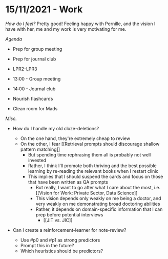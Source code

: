 # 15/11/2021 - Work
*How do I feel?*
Pretty good! Feeling happy with Pernille, and the vision I have with her, me and my work is very motivating for me. 

*Agenda*
- Prep for group meeting

- Prep for journal club

* LPR2-LPR3

* 13:00 - Group meeting

* 14:00 - Journal club

- Nourish flashcards

* Clean room for Mads

*Misc.*
* How do I handle my old cloze-deletions?
	* On the one hand, they're extremely cheap to review
	* On the other, I fear [[Retrieval prompts should discourage shallow pattern matching]]
		* But spending time rephrasing them all is probably not well invested
		* Rather, I think I'll promote both thriving and the best possible learning by re-reading the relevant books when I restart clinic
		* This implies that I should suspend the cards and focus on those that have been written as QA prompts
			* But really, I want to go after what I care about the most, i.e. [[Vision for Work: Private Sector, Data Science]]
			* This vision depends only weakly on me being a doctor, and very weakly on me demonstrating broad doctoring abilities
			* Rather, it depends on domain-specific information that I can prep before potential interviews 
				* [[JIT vs. JIC]]

* Can I create a reinforcement-learner for note-review?
	* Use #p0 and #p1 as strong predictors
	* Prompt this in the future?
	* Which heuristics should be predictors?

<!-- {BearID:A41650B6-3C7F-4832-A162-25A5DC1E4722-19492-000001CDD68527BC} -->
